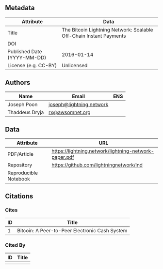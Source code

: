 ## Metadata

| Attribute | Data |
|---|---|
| Title | The Bitcoin Lightning Network: Scalable Off-Chain Instant Payments |
| DOI |  |
| Published Date (YYYY-MM-DD) | 2016-01-14 |
| License (e.g. CC-BY) | Unlicensed |

## Authors

| Name | Email | ENS |
|---|---|---|
| Joseph Poon | joseph@lightning.network |  |
| Thaddeus Dryja | rx@awsomnet.org |  |

## Data

| Attribute | URL |
|---|---|
| PDF/Article | https://lightning.network/lightning-network-paper.pdf |
| Repository | https://github.com/lightningnetwork/lnd |
| Reproducible Notebook |  |

## Citations

### Cites

| ID | Title |
|---|---|
| 1 | Bitcoin: A Peer-to-Peer Electronic Cash System |

### Cited By

| ID | Title |
|---|---|
|  |  |
